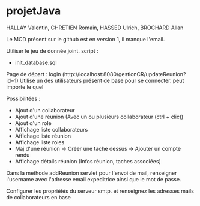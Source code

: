 # projetJava

HALLAY Valentin, CHRETIEN Romain, HASSED Ulrich, BROCHARD Allan


Le MCD présent sur le github est en version 1, il manque l'email. 

Utiliser le jeu de donnée joint. script : 
-   init_database.sql


Page de départ : login (http://localhost:8080/gestionCR/updateReunion?id=1)
Utilisé un des utilisateurs présent de base pour se connecter. peut importe le quel 

Possibilitées : 


- Ajout d'un collaborateur
- Ajout d'une réunion (Avec un ou plusieurs collaborateur (ctrl + clic))
- Ajout d'un role
- Affichage liste collaborateurs 
- Affichage liste réunion 
- Affichage liste roles 
- Maj d'une réunion -> Créer une tache dessus 
                    -> Ajouter un compte rendu
- Affichage détails réunion (Infos réunion, taches associées)




Dans la methode addReunion servlet pour l'envoi de mail, 
renseigner l'username avec l'adresse email expeditrice ainsi que le mot de passe. 

Configurer les propriétés du serveur smtp. et renseignez les adresses mails de collaborateurs en base 